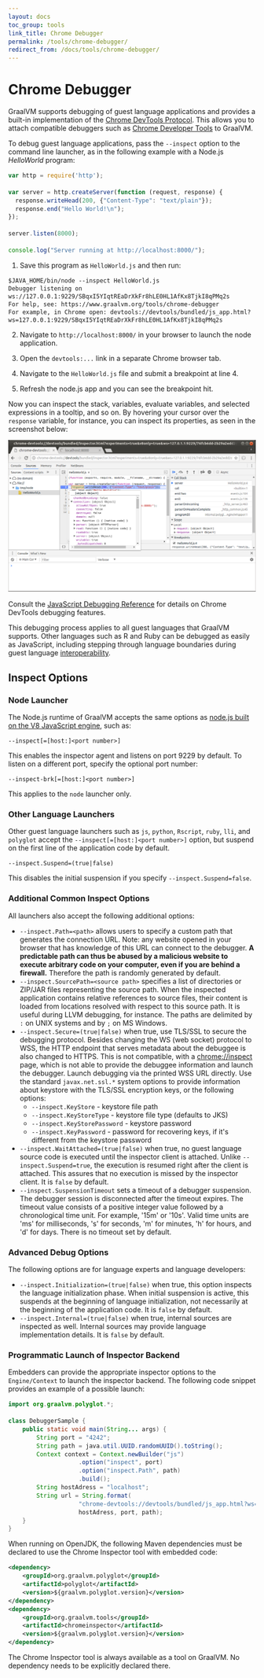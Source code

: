 ```yaml
---
layout: docs
toc_group: tools
link_title: Chrome Debugger
permalink: /tools/chrome-debugger/
redirect_from: /docs/tools/chrome-debugger/
---
```


# Chrome Debugger

GraalVM supports debugging of guest language applications and provides a built-in implementation of the [Chrome DevTools Protocol](https://chromedevtools.github.io/devtools-protocol/).
This allows you to attach compatible debuggers such as [Chrome Developer Tools](https://developers.google.com/web/tools/chrome-devtools/) to GraalVM.

To debug guest language applications, pass the `--inspect` option to the command line launcher, as in the following example with a Node.js _HelloWorld_ program:

```javascript
var http = require('http');

var server = http.createServer(function (request, response) {
  response.writeHead(200, {"Content-Type": "text/plain"});
  response.end("Hello World!\n");
});

server.listen(8000);

console.log("Server running at http://localhost:8000/");
```

1. Save this program as `HelloWorld.js` and then run:
```shell
$JAVA_HOME/bin/node --inspect HelloWorld.js
Debugger listening on ws://127.0.0.1:9229/SBqxI5YIqtREaDrXkFr8hLE0HL1AfKx8TjkI8qPMq2s
For help, see: https://www.graalvm.org/tools/chrome-debugger
For example, in Chrome open: devtools://devtools/bundled/js_app.html?ws=127.0.0.1:9229/SBqxI5YIqtREaDrXkFr8hLE0HL1AfKx8TjkI8qPMq2s
```

2. Navigate to `http://localhost:8000/` in your browser to launch the node application.

3. Open the `devtools:...` link in a separate Chrome browser tab.

4. Navigate to the `HelloWorld.js` file and submit a breakpoint at line 4.

5. Refresh the node.js app and you can see the breakpoint hit.

Now you can inspect the stack, variables, evaluate variables, and selected expressions in a tooltip, and so on. By hovering your cursor over the `response` variable, for instance, you can inspect its properties, as seen in the screenshot below:

![Chrome Inspector](img/ChromeInspector.png)

Consult the [JavaScript Debugging Reference](https://developers.google.com/web/tools/chrome-devtools/javascript/reference) for details on Chrome DevTools debugging features.

This debugging process applies to all guest languages that GraalVM supports.
Other languages such as R and Ruby can be debugged as easily as JavaScript, including stepping through language boundaries during guest language [interoperability](../reference-manual/polyglot-programming.md).

## Inspect Options

### Node Launcher
The Node.js runtime of GraalVM accepts the same options as [node.js built on the V8 JavaScript engine](https://nodejs.org/), such as:
```shell
--inspect[=[host:]<port number>]
```

This enables the inspector agent and listens on port 9229 by default. To listen on a different port, specify the optional port number:
```shell
--inspect-brk[=[host:]<port number>]
```

This applies to the `node` launcher only.

### Other Language Launchers
Other guest language launchers such as `js`, `python`, `Rscript`, `ruby`, `lli`, and `polyglot` accept the `--inspect[=[host:]<port number>]` option, but suspend on the first line of the application code by default.
```shell
--inspect.Suspend=(true|false)
```

This disables the initial suspension if you specify `--inspect.Suspend=false`.

### Additional Common Inspect Options
All launchers also accept the following additional options:

* `--inspect.Path=<path>` allows users to specify a custom path that generates the connection URL. Note: any website opened in your browser that has knowledge of this URL can connect to the debugger. **A predictable path can thus be abused by a malicious website to execute arbitrary code on your computer, even if you are behind a firewall.** Therefore the path is randomly generated by default.
* `--inspect.SourcePath=<source path>` specifies a list of directories or ZIP/JAR files representing the source path. When the inspected application contains relative references to source files, their content is loaded from locations resolved with respect to this source path. It is useful during LLVM debugging, for instance.
The paths are delimited by `:` on UNIX systems and by `;` on MS Windows.
* `--inspect.Secure=(true|false)` when true, use TLS/SSL to secure the debugging protocol. Besides changing the WS
(web socket) protocol to WSS, the HTTP endpoint that serves metadata about the debuggee
is also changed to HTTPS. This is not compatible, with a
[chrome://inspect](chrome://inspect) page, which is not able to provide the debuggee
information and launch the debugger. Launch debugging via the printed WSS URL directly. Use the standard `javax.net.ssl.*` system options to provide information about keystore with the TLS/SSL encryption keys, or the following options:
    * `--inspect.KeyStore` - keystore file path
    * `--inspect.KeyStoreType` - keystore file type (defaults to JKS)
    * `--inspect.KeyStorePassword` - keystore password
    * `--inspect.KeyPassword` - password for recovering keys, if it's different from the keystore password
* `--inspect.WaitAttached=(true|false)` when true, no guest language source code is executed until the inspector client is attached. Unlike `--inspect.Suspend=true`, the execution is resumed right
after the client is attached. This assures that no execution is missed by the
inspector client. It is `false` by default.
* `--inspect.SuspensionTimeout` sets a timeout of a debugger suspension. The debugger session is disconnected after the timeout expires. The timeout value consists of a positive integer value followed by a chronological time unit. For example, '15m' or '10s'. Valid time units are 'ms' for milliseconds, 's' for seconds, 'm' for minutes, 'h' for hours, and 'd' for days. There is no timeout set by default.

### Advanced Debug Options
The following options are for language experts and language developers:

* `--inspect.Initialization=(true|false)` when true, this option inspects the language initialization phase. When initial suspension is active, this suspends at the beginning of language initialization, not necessarily at the beginning of the application code. It is `false` by default.
* `--inspect.Internal=(true|false)`  when true, internal sources are inspected as well. Internal sources may provide language implementation details. It is `false` by default.

### Programmatic Launch of Inspector Backend
Embedders can provide the appropriate inspector options to the `Engine/Context` to launch the inspector backend.
The following code snippet provides an example of a possible launch:

```java
import org.graalvm.polyglot.*;

class DebuggerSample {
    public static void main(String... args) {
        String port = "4242";
        String path = java.util.UUID.randomUUID().toString();
        Context context = Context.newBuilder("js")
                    .option("inspect", port)
                    .option("inspect.Path", path)
                    .build();
        String hostAdress = "localhost";
        String url = String.format(
                    "chrome-devtools://devtools/bundled/js_app.html?ws=%s:%s/%s",
                    hostAdress, port, path);
    }
}
```
When running on OpenJDK, the following Maven dependencies must be declared to use the Chrome Inspector tool with embedded code:

```xml
<dependency> 
    <groupId>org.graalvm.polyglot</groupId> 
    <artifactId>polyglot</artifactId> 
    <version>${graalvm.polyglot.version}</version>
</dependency>
<dependency>
    <groupId>org.graalvm.tools</groupId>
    <artifactId>chromeinspector</artifactId>
    <version>${graalvm.polyglot.version}</version>
</dependency>
```

The Chrome Inspector tool is always available as a tool on GraalVM. No dependency needs to be explicitly declared there.
